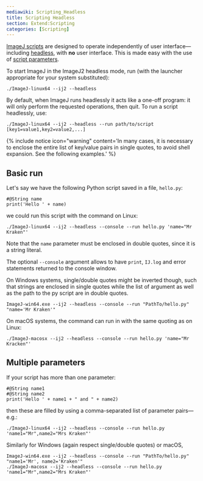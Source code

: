 ```yaml
---
mediawiki: Scripting_Headless
title: Scripting Headless
section: Extend:Scripting
categories: [Scripting]
---
```


[ImageJ scripts](/scripting) are designed to operate independently of user interface—including [headless](/learn/headless), with **no** user interface. This is made easy with the use of [script parameters](/scripting/parameters).

To start ImageJ in the ImageJ2 headless mode, run (with the launcher appropriate for your system substituted):

    ./ImageJ-linux64 --ij2 --headless

By default, when ImageJ runs headlessly it acts like a one-off program: it will only perform the requested operations, then quit. To run a script headlessly, use:

    ./ImageJ-linux64 --ij2 --headless --run path/to/script [key1=value1,key2=value2,...]

{% include notice icon="warning" content='In many cases, it is necessary to enclose the entire list of key/value pairs in single quotes, to avoid shell expansion. See the following examples.' %}

## Basic run

Let's say we have the following Python script saved in a file, `hello.py`:

    #@String name
    print('Hello ' + name)

we could run this script with the command on Linux:

    ./ImageJ-linux64 --ij2 --headless --console --run hello.py 'name="Mr Kraken"'

Note that the `name` parameter must be enclosed in double quotes, since it is a string literal.

The optional `--console` argument allows to have `print`, `IJ.log` and error statements returned to the console window.

On Windows systems, single/double quotes might be inverted though, such that strings are enclosed in single quotes while the list of argument as well as the path to the py script are in double quotes.

    ImageJ-win64.exe --ij2 --headless --console --run "PathTo/hello.py" "name='Mr Kraken'"
    
On macOS systems, the command can run in with the same quoting as on Linux:

    ./ImageJ-macosx --ij2 --headless --console --run hello.py 'name="Mr Kracken"'


## Multiple parameters

If your script has more than one parameter:

    #@String name1
    #@String name2
    print('Hello ' + name1 + " and " + name2)

then these are filled by using a comma-separated list of parameter pairs—e.g.:

    ./ImageJ-linux64 --ij2 --headless --console --run hello.py 'name1="Mr",name2="Mrs Kraken"'

Similarly for Windows (again respect single/double quotes) or macOS,

    ImageJ-win64.exe --ij2 --headless --console --run "PathTo/hello.py" "name1='Mr', name2='Kraken'"
    ./ImageJ-macosx --ij2 --headless --console --run hello.py 'name1="Mr",name2="Mrs Kraken"'
